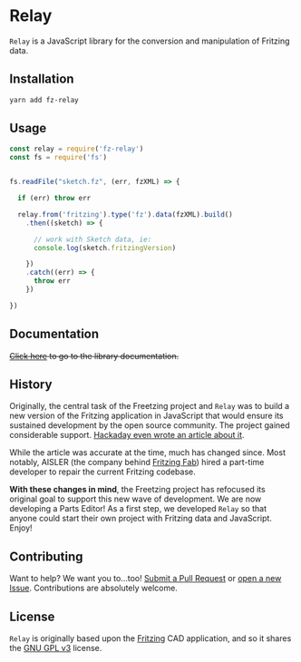 # Relay

`Relay` is a JavaScript library for the conversion and manipulation of Fritzing data.

## Installation

```sh
yarn add fz-relay
```



## Usage

```javascript
const relay = require('fz-relay')
const fs = require('fs')


fs.readFile("sketch.fz", (err, fzXML) => {

  if (err) throw err

  relay.from('fritzing').type('fz').data(fzXML).build()
    .then((sketch) => {

      // work with Sketch data, ie:
      console.log(sketch.fritzingVersion)

    })
    .catch((err) => {
      throw err
    })

})
```

## Documentation

~~[Click here](https://freetzing.github.io/relay) to go to the library documentation.~~

## History

Originally, the central task of the Freetzing project and `Relay` was to build a new version of the Fritzing application in JavaScript that would ensure its sustained development by the open source community. The project gained considerable support. [Hackaday even wrote an article about it](https://hackaday.com/2019/04/30/fritzing-is-back-and-this-time-its-written-in-javascript/).

While the article was accurate at the time, much has changed since. Most notably, AISLER (the company behind [Fritzing Fab](https://aisler.net/partners/fritzing)) hired a part-time developer to repair the current Fritzing codebase.

**With these changes in mind**, the Freetzing project has refocused its original goal to support this new wave of development. We are now developing a Parts Editor! As a first step, we developed `Relay` so that anyone could start their own project with Fritzing data and JavaScript. Enjoy!

## Contributing

Want to help? We want you to...too! [Submit a Pull Request](https://github.com/freetzing/relay/compare) or [open a new Issue](https://github.com/freetzing/relay/issues/new). Contributions are absolutely welcome.

## License

`Relay` is originally based upon the [Fritzing](https://github.com/fritzing/fritzing-app) CAD application, and so it shares the [GNU GPL v3](https://www.gnu.org/licenses/gpl-3.0.en.html) license.
